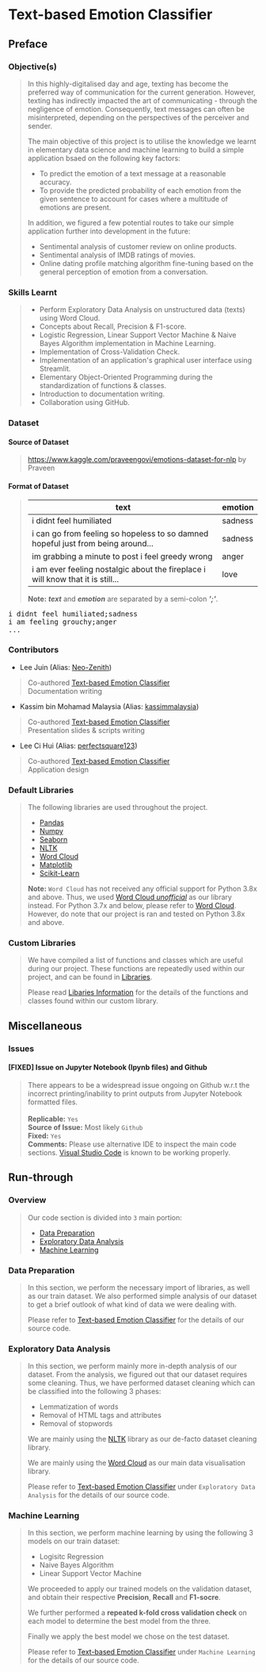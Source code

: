 # Text-based Emotion Classifier

## Preface
### Objective(s)
>  In this highly-digitalised day and age, texting has become the preferred way of communication for the current generation. However, texting has indirectly impacted the art of communicating - through the negligence of emotion. Consequently, text messages can often be misinterpreted, depending on the perspectives of the perceiver and sender. <br>
>  
> The main objective of this project is to utilise the knowledge we learnt in elementary data science and machine learning to build a simple application bsaed on the following key factors:
> * To predict the emotion of a text message at a reasonable accuracy.
> * To provide the predicted probability of each emotion from the given sentence to account for cases where a multitude of emotions are present.
>
> In addition, we figured a few potential routes to take our simple application further into development in the future:
> * Sentimental analysis of customer review on online products.
> * Sentimental analysis of IMDB ratings of movies.
> * Online dating profile matching algorithm fine-tuning based on the general perception of emotion from a conversation.

### Skills Learnt
> * Perform Exploratory Data Analysis on unstructured data (texts) using Word Cloud.
> * Concepts about Recall, Precision & F1-score.
> * Logistic Regression, Linear Support Vector Machine & Naive Bayes Algorithm implementation in Machine Learning.
> * Implementation of Cross-Validation Check.
> * Implementation of an application's graphical user interface using Streamlit.
> * Elementary Object-Oriented Programming during the standardization of functions & classes.
> * Introduction to documentation writing.
> * Collaboration using GitHub.

### Dataset 
#### Source of Dataset
> https://www.kaggle.com/praveengovi/emotions-dataset-for-nlp by Praveen

#### Format of Dataset
> | text         | emotion |
> |--------------|---------|
> |i didnt feel humiliated | sadness |
> |i can go from feeling so hopeless to so damned hopeful just from being around... | sadness |
> |im grabbing a minute to post i feel greedy wrong | anger |
> |i am ever feeling nostalgic about the fireplace i will know that it is still... | love |
> 
> **Note:** ***text*** and ***emotion*** are separated by a semi-colon ***';'***.
<pre>
i didnt feel humiliated;sadness
i am feeling grouchy;anger
...
</pre>

### Contributors 
* Lee Juin (Alias: [Neo-Zenith](https://github.com/Neo-Zenith))
> Co-authored [Text-based Emotion Classifier](https://github.com/Neo-Zenith/SC1015-GP/blob/main/Text-based%20Emotion%20Classifier.Ipynb)<br>
> Documentation writing
* Kassim bin Mohamad Malaysia (Alias: [kassimmalaysia](https://github.com/kassimmalaysia))
> Co-authored [Text-based Emotion Classifier](https://github.com/Neo-Zenith/SC1015-GP/blob/main/Text-based%20Emotion%20Classifier.Ipynb)<br>
> Presentation slides & scripts writing
* Lee Ci Hui (Alias: [perfectsquare123](https://github.com/perfectsquare123))
> Co-authored [Text-based Emotion Classifier](https://github.com/Neo-Zenith/SC1015-GP/blob/main/Text-based%20Emotion%20Classifier.Ipynb)<br>
> Application design

### Default Libraries
> The following libraries are used throughout the project. 
> * [Pandas](https://pandas.pydata.org/docs/) <br>
> * [Numpy](https://numpy.org/doc/stable/) <br>
> * [Seaborn](https://seaborn.pydata.org/tutorial.html) <br>
> * [NLTK](https://www.nltk.org) <br>
> * [Word Cloud](https://www.lfd.uci.edu/~gohlke/pythonlibs/#wordcloud) <br>
> * [Matplotlib](https://matplotlib.org/3.5.1/)<br>
> * [Scikit-Learn](https://scikit-learn.org/stable/)
> 
> **Note:** `Word Cloud` has not received any official support for Python 3.8x and above. Thus, we used [Word Cloud *unofficial*](https://www.lfd.uci.edu/~gohlke/pythonlibs/#wordcloud) as our library instead. For Python 3.7x and below, please refer to [Word Cloud](https://pypi.org/project/wordcloud/). However, do note that our project is ran and tested on Python 3.8x and above.

### Custom Libraries
> We have compiled a list of functions and classes which are useful during our project. These functions are repeatedly used within our project, and can be found in [Libraries](https://github.com/Neo-Zenith/SC1015-GP/blob/main/Libraries.py). <br>
> 
> Please read [Libaries Information](https://github.com/Neo-Zenith/SC1015-GP/blob/main/Libraries%20Information.md) for the details of the functions and classes found within our custom library.

## Miscellaneous 
### Issues
#### [FIXED] Issue on Jupyter Notebook (Ipynb files) and Github  <br>
> There appears to be a widespread issue ongoing on Github w.r.t the incorrect printing/inability to print outputs from Jupyter Notebook formatted files. <br> <br>
> **Replicable:** `Yes` <br>
> **Source of Issue:** Most likely `Github` <br>
> **Fixed:** `Yes` <br>
> **Comments:** Please use alternative IDE to inspect the main code sections. [Visual Studio Code](https://code.visualstudio.com) is known to be working properly. 

## Run-through
### Overview
> Our code section is divided into `3` main portion: <br>
> * [Data Preparation](https://github.com/Neo-Zenith/SC1015-GP/edit/main/README.md#data-preparation)
> * [Exploratory Data Analysis](https://github.com/Neo-Zenith/SC1015-GP/edit/main/README.md#exploratory-data-analysis)
> * [Machine Learning](https://github.com/Neo-Zenith/SC1015-GP/edit/main/README.md#machine-learning)

### Data Preparation
> In this section, we perform the necessary import of libraries, as well as our train dataset. We also performed simple analysis of our dataset to get a brief outlook of what kind of data we were dealing with. <br>
> 
> Please refer to [Text-based Emotion Classifier](https://github.com/Neo-Zenith/SC1015-GP/blob/main/Text-based%20Emotion%20Classifier.Ipynb) for the details of our source code.

### Exploratory Data Analysis
> In this section, we perform mainly more in-depth analysis of our dataset. From the analysis, we figured out that our dataset requires some cleaning. Thus, we have performed dataset cleaning which can be classified into the following 3 phases:
> * Lemmatization of words
> * Removal of HTML tags and attributes
> * Removal of stopwords
> 
> We are mainly using the [NLTK](https://www.nltk.org) library as our de-facto dataset cleaning library. <br>
> 
> We are mainly using the [Word Cloud](https://www.lfd.uci.edu/~gohlke/pythonlibs/#wordcloud) as our main data visualisation library. <br>
> 
> Please refer to [Text-based Emotion Classifier](https://github.com/Neo-Zenith/SC1015-GP/blob/main/Text-based%20Emotion%20Classifier.Ipynb) under `Exploratory Data Analysis` for the details of our source code.

### Machine Learning
> In this section, we perform machine learning by using the following 3 models on our train dataset:
> * Logisitc Regression
> * Naive Bayes Algorithm
> * Linear Support Vector Machine
> 
> We proceeded to apply our trained models on the validation dataset, and obtain their respective **Precision**, **Recall** and **F1-socre**. <br>
> 
> We further performed a **repeated k-fold cross validation check** on each model to determine the best model from the three. <br>
> 
> Finally we apply the best model we chose on the test dataset.
> 
> Please refer to [Text-based Emotion Classifier](https://github.com/Neo-Zenith/SC1015-GP/blob/main/Text-based%20Emotion%20Classifier.Ipynb) under `Machine Learning` for the details of our source code.
